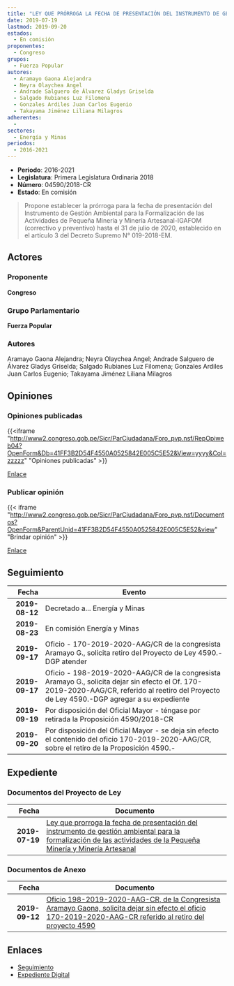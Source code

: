 ```yaml
---
title: "LEY QUE PRÓRROGA LA FECHA DE PRESENTACIÓN DEL INSTRUMENTO DE GESTIÓN AMBIENTAL PARA LA FORMALIZACIÓN DE LAS ACTIVIDADES DE LA PEQUEÑA MINERÍA Y MINERÍA ARTESANAL"
date: 2019-07-19
lastmod: 2019-09-20
estados: 
  - En comisión
proponentes: 
  - Congreso
grupos: 
  - Fuerza Popular
autores: 
  - Aramayo Gaona Alejandra
  - Neyra Olaychea Angel
  - Andrade Salguero de Álvarez Gladys Griselda
  - Salgado Rubianes Luz Filomena
  - Gonzales Ardiles Juan Carlos Eugenio
  - Takayama Jiménez Liliana Milagros
adherentes: 
  - 
sectores: 
  - Energía y Minas
periodos: 
  - 2016-2021
---
```


- **Periodo**: 2016-2021
- **Legislatura**: Primera Legislatura Ordinaria 2018
- **Número**: 04590/2018-CR
- **Estado**: En comisión

> Propone establecer la prórroga para la fecha de presentación del Instrumento de Gestión Ambiental para la Formalización de las Actividades de Pequeña Minería y Minería Artesanal-IGAFOM (correctivo y preventivo) hasta el 31 de julio de 2020, establecido en el artículo 3 del Decreto Supremo N° 019-2018-EM.


## Actores

### Proponente

**Congreso**

### Grupo Parlamentario

**Fuerza Popular**

### Autores

Aramayo Gaona Alejandra; Neyra Olaychea Angel; Andrade Salguero de Álvarez Gladys Griselda; Salgado Rubianes Luz Filomena; Gonzales Ardiles Juan Carlos Eugenio; Takayama Jiménez Liliana Milagros


## Opiniones

### Opiniones publicadas

{{<iframe "http://www2.congreso.gob.pe/Sicr/ParCiudadana/Foro_pvp.nsf/RepOpiweb04?OpenForm&Db=41FF3B2D54F4550A0525842E005C5E52&View=yyyy&Col=zzzzz" "Opiniones publicadas" >}}

[Enlace](http://www2.congreso.gob.pe/Sicr/ParCiudadana/Foro_pvp.nsf/RepOpiweb04?OpenForm&Db=41FF3B2D54F4550A0525842E005C5E52&View=yyyy&Col=zzzzz)
### Publicar opinión

{{< iframe "http://www2.congreso.gob.pe/Sicr/ParCiudadana/Foro_pvp.nsf/Documentos?OpenForm&ParentUnid=41FF3B2D54F4550A0525842E005C5E52&view" "Brindar opinión" >}}

[Enlace](http://www2.congreso.gob.pe/Sicr/ParCiudadana/Foro_pvp.nsf/Documentos?OpenForm&ParentUnid=41FF3B2D54F4550A0525842E005C5E52&view)

## Seguimiento

| Fecha | Evento |
|------:|--------|
| **2019-08-12** | Decretado a... Energía y Minas|
| **2019-08-23** | En comisión Energía y Minas|
| **2019-09-17** | Oficio - 170-2019-2020-AAG/CR de la congresista Aramayo G., solicita retiro del Proyecto de Ley 4590.-DGP atender|
| **2019-09-17** | Oficio - 198-2019-2020-AAG/CR de la congresista Aramayo G., solicita dejar sin efecto el Of. 170-2019-2020-AAG/CR, referido al reetiro del Proyecto de Ley 4590.-DGP agregar a su expediente|
| **2019-09-19** | Por disposición del Oficial Mayor - téngase por retirada la Proposición 4590/2018-CR|
| **2019-09-20** | Por disposición del Oficial Mayor - se deja sin efecto el contenido del oficio 170-2019-2020-AAG/CR, sobre el retiro de la Proposición 4590.-|


## Expediente


### Documentos del Proyecto de Ley

| Fecha | Documento |
|------:|--------|
| **2019-07-19** | [Ley que prorroga la fecha de presentación del instrumento de gestión ambiental para la formalización de las actividades de la Pequeña Minería y Minería Artesanal](http://www.leyes.congreso.gob.pe/Documentos/2016_2021/Proyectos_de_Ley_y_de_Resoluciones_Legislativas/PL0459020190719.pdf) |

### Documentos de Anexo

| Fecha | Documento |
|------:|--------|
| **2019-09-12** | [Oficio 198-2019-2020-AAG-CR, de la Congresista Aramayo Gaona, solicita dejar sin efecto el oficio 170-2019-2020-AAG-CR referido al retiro del proyecto 4590](http://www.leyes.congreso.gob.pe/Documentos/2016_2021/Oficios/Congresistas/OFICIO-198-2019-2020-AAG-CR.pdf) |

## Enlaces 

- [Seguimiento](http://www2.congreso.gob.pe/Sicr/TraDocEstProc/CLProLey2016.nsf/f7fff46988ca05b1052578e100829cc7/063ed144cdc915800525843c006ea488?OpenDocument)
- [Expediente Digital](http://www2.congreso.gob.pe/Sicr/TraDocEstProc/CLProLey2016.nsf/f7fff46988ca05b1052578e100829cc7/063ed144cdc915800525843c006ea488?OpenDocument&Click=05257FB7005EB655.eb71d0cf91d8294e05256cdf006b5706/$Body/0.1C6C)
